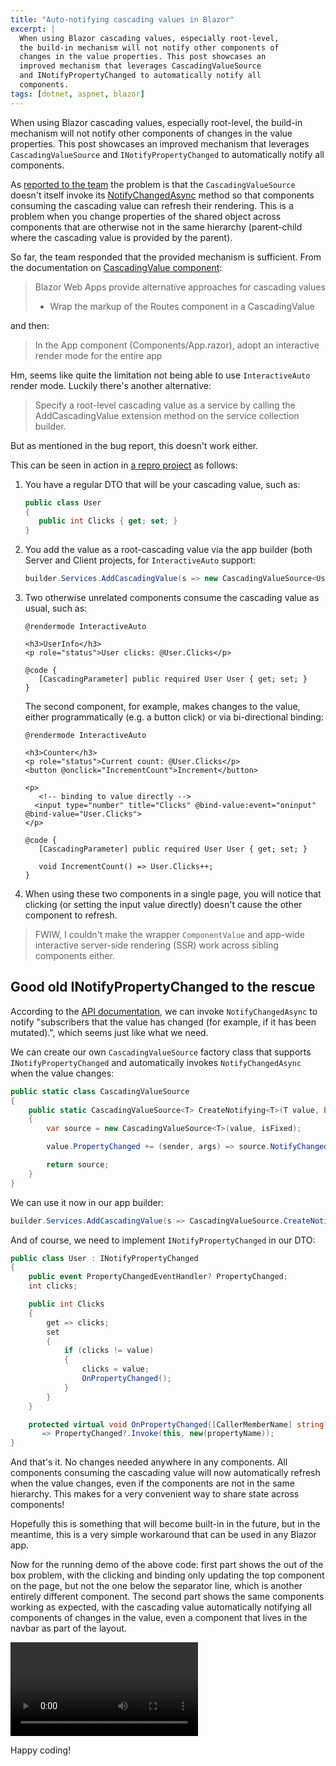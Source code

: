 ```yaml
---
title: "Auto-notifying cascading values in Blazor"
excerpt: |
  When using Blazor cascading values, especially root-level, 
  the build-in mechanism will not notify other components of 
  changes in the value properties. This post showcases an 
  improved mechanism that leverages CascadingValueSource 
  and INotifyPropertyChanged to automatically notify all 
  components.
tags: [dotnet, aspnet, blazor]
---
```


When using Blazor cascading values, especially root-level, 
the build-in mechanism will not notify other components of 
changes in the value properties. This post showcases an 
improved mechanism that leverages `CascadingValueSource` 
and `INotifyPropertyChanged` to automatically notify all 
components.

As [reported to the team](https://github.com/dotnet/aspnetcore/issues/53257) the 
problem is that the `CascadingValueSource` doesn't itself 
invoke its [NotifyChangedAsync](https://learn.microsoft.com/en-us/dotnet/api/microsoft.aspnetcore.components.cascadingvaluesource-1.notifychangedasync?view=aspnetcore-8.0#microsoft-aspnetcore-components-cascadingvaluesource-1-notifychangedasync) 
method so that components consuming the cascading value can 
refresh their rendering. This is a problem when you change 
properties of the shared object across components that are 
otherwise not in the same hierarchy (parent-child where 
the cascading value is provided by the parent).

So far, the team responded that the provided mechanism is 
sufficient. From the documentation on [CascadingValue component](https://learn.microsoft.com/en-us/aspnet/core/blazor/components/cascading-values-and-parameters?view=aspnetcore-8.0#cascadingvalue-component):

> Blazor Web Apps provide alternative approaches for cascading values
> * Wrap the markup of the Routes component in a CascadingValue

and then:  
> In the App component (Components/App.razor), adopt an interactive render mode for the entire app

Hm, seems like quite the limitation not being able to use 
`InteractiveAuto` render mode. Luckily there's another alternative: 

> Specify a root-level cascading value as a service by calling the AddCascadingValue extension method on the service collection builder.

But as mentioned in the bug report, this doesn't work either.

This can be seen in action in [a repro project](https://github.com/kzu/CascadingValueNotification/) 
as follows:

1. You have a regular DTO that will be your cascading value, such as: 

      ```csharp
      public class User
      {
         public int Clicks { get; set; }
      }
      ```

2. You add the value as a root-cascading value via the app builder (both 
   Server and Client projects, for `InteractiveAuto` support:

      ```csharp
      builder.Services.AddCascadingValue(s => new CascadingValueSource<User>(new User(), isFixed: false));
      ```

3. Two otherwise unrelated components consume the cascading value as usual, such as:

      ```razor
      @rendermode InteractiveAuto

      <h3>UserInfo</h3>
      <p role="status">User clicks: @User.Clicks</p>

      @code {
         [CascadingParameter] public required User User { get; set; }
      }
      ```

   The second component, for example, makes changes to the value, either programmatically
   (e.g. a button click) or via bi-directional binding:

      ```razor
      @rendermode InteractiveAuto

      <h3>Counter</h3>
      <p role="status">Current count: @User.Clicks</p>
      <button @onclick="IncrementCount">Increment</button>

      <p>
         <!-- binding to value directly -->
        <input type="number" title="Clicks" @bind-value:event="oninput" @bind-value="User.Clicks">
      </p>

      @code {
         [CascadingParameter] public required User User { get; set; }

         void IncrementCount() => User.Clicks++;
      }
      ```
4. When using these two components in a single page, you will notice that clicking 
   (or setting the input value directly) doesn't cause the other component to refresh. 


> FWIW, I couldn't make the wrapper `ComponentValue` and app-wide 
> interactive server-side rendering (SSR) work across sibling
> components either.

## Good old INotifyPropertyChanged to the rescue

According to the [API documentation](https://learn.microsoft.com/en-us/dotnet/api/microsoft.aspnetcore.components.cascadingvaluesource-1.notifychangedasync?view=aspnetcore-8.0#microsoft-aspnetcore-components-cascadingvaluesource-1-notifychangedasync), 
we can invoke `NotifyChangedAsync` to notify "subscribers that the value has changed (for example, if it has been mutated).", which seems just like what we need. 

We can create our own `CascadingValueSource` factory class that supports 
`INotifyPropertyChanged` and automatically invokes `NotifyChangedAsync` 
when the value changes:

```csharp
public static class CascadingValueSource
{
    public static CascadingValueSource<T> CreateNotifying<T>(T value, bool isFixed = false) where T : INotifyPropertyChanged
    {
        var source = new CascadingValueSource<T>(value, isFixed);

        value.PropertyChanged += (sender, args) => source.NotifyChangedAsync();

        return source;
    }
}
```

We can use it now in our app builder:

```csharp
builder.Services.AddCascadingValue(s => CascadingValueSource.CreateNotifying(new User()));
```

And of course, we need to implement `INotifyPropertyChanged` in our DTO:

```csharp
public class User : INotifyPropertyChanged
{
    public event PropertyChangedEventHandler? PropertyChanged;
    int clicks;

    public int Clicks
    {
        get => clicks;
        set
        {
            if (clicks != value)
            {
                clicks = value;
                OnPropertyChanged();
            }
        }
    }

    protected virtual void OnPropertyChanged([CallerMemberName] string? propertyName = default)
       => PropertyChanged?.Invoke(this, new(propertyName));
}
```

And that's it. No changes needed anywhere in any components. All components 
consuming the cascading value will now automatically refresh when the value 
changes, even if the components are not in the same hierarchy. This makes for 
a very convenient way to share state across components!

Hopefully this is something that will become built-in in the future, but 
in the meantime, this is a very simple workaround that can be used in any
Blazor app.

Now for the running demo of the above code: first part shows the out of the 
box problem, with the clicking and binding only updating the top component 
on the page, but not the one below the separator line, which is another 
entirely different component. The second part shows the same components 
working as expected, with the cascading value automatically notifying all
components of changes in the value, even a component that lives in the 
navbar as part of the layout.

<video src="https://github.com/kzu/kzu.github.io/assets/169707/dbc02082-8005-473e-b56e-8e946535f66d" controls="controls" style="max-width: 732px;">
</video>


Happy coding!